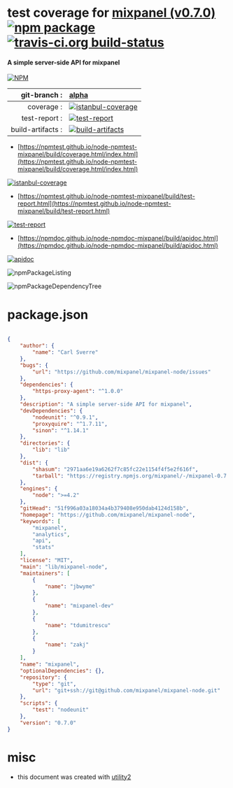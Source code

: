 # test coverage for  [mixpanel (v0.7.0)](https://github.com/mixpanel/mixpanel-node)  [![npm package](https://img.shields.io/npm/v/npmtest-mixpanel.svg?style=flat-square)](https://www.npmjs.org/package/npmtest-mixpanel) [![travis-ci.org build-status](https://api.travis-ci.org/npmtest/node-npmtest-mixpanel.svg)](https://travis-ci.org/npmtest/node-npmtest-mixpanel)
#### A simple server-side API for mixpanel

[![NPM](https://nodei.co/npm/mixpanel.png?downloads=true&downloadRank=true&stars=true)](https://www.npmjs.com/package/mixpanel)

| git-branch : | [alpha](https://github.com/npmtest/node-npmtest-mixpanel/tree/alpha)|
|--:|:--|
| coverage : | [![istanbul-coverage](https://npmtest.github.io/node-npmtest-mixpanel/build/coverage.badge.svg)](https://npmtest.github.io/node-npmtest-mixpanel/build/coverage.html/index.html)|
| test-report : | [![test-report](https://npmtest.github.io/node-npmtest-mixpanel/build/test-report.badge.svg)](https://npmtest.github.io/node-npmtest-mixpanel/build/test-report.html)|
| build-artifacts : | [![build-artifacts](https://npmtest.github.io/node-npmtest-mixpanel/glyphicons_144_folder_open.png)](https://github.com/npmtest/node-npmtest-mixpanel/tree/gh-pages/build)|

- [https://npmtest.github.io/node-npmtest-mixpanel/build/coverage.html/index.html](https://npmtest.github.io/node-npmtest-mixpanel/build/coverage.html/index.html)

[![istanbul-coverage](https://npmtest.github.io/node-npmtest-mixpanel/build/screenCapture.buildCi.browser.%252Ftmp%252Fbuild%252Fcoverage.lib.html.png)](https://npmtest.github.io/node-npmtest-mixpanel/build/coverage.html/index.html)

- [https://npmtest.github.io/node-npmtest-mixpanel/build/test-report.html](https://npmtest.github.io/node-npmtest-mixpanel/build/test-report.html)

[![test-report](https://npmtest.github.io/node-npmtest-mixpanel/build/screenCapture.buildCi.browser.%252Ftmp%252Fbuild%252Ftest-report.html.png)](https://npmtest.github.io/node-npmtest-mixpanel/build/test-report.html)

- [https://npmdoc.github.io/node-npmdoc-mixpanel/build/apidoc.html](https://npmdoc.github.io/node-npmdoc-mixpanel/build/apidoc.html)

[![apidoc](https://npmdoc.github.io/node-npmdoc-mixpanel/build/screenCapture.buildCi.browser.%252Ftmp%252Fbuild%252Fapidoc.html.png)](https://npmdoc.github.io/node-npmdoc-mixpanel/build/apidoc.html)

![npmPackageListing](https://npmtest.github.io/node-npmtest-mixpanel/build/screenCapture.npmPackageListing.svg)

![npmPackageDependencyTree](https://npmtest.github.io/node-npmtest-mixpanel/build/screenCapture.npmPackageDependencyTree.svg)



# package.json

```json

{
    "author": {
        "name": "Carl Sverre"
    },
    "bugs": {
        "url": "https://github.com/mixpanel/mixpanel-node/issues"
    },
    "dependencies": {
        "https-proxy-agent": "^1.0.0"
    },
    "description": "A simple server-side API for mixpanel",
    "devDependencies": {
        "nodeunit": "^0.9.1",
        "proxyquire": "^1.7.11",
        "sinon": "^1.14.1"
    },
    "directories": {
        "lib": "lib"
    },
    "dist": {
        "shasum": "2971aa6e19a6262f7c85fc22e1154f4f5e2f616f",
        "tarball": "https://registry.npmjs.org/mixpanel/-/mixpanel-0.7.0.tgz"
    },
    "engines": {
        "node": ">=4.2"
    },
    "gitHead": "51f996a03a18034a4b379408e950dab4124d158b",
    "homepage": "https://github.com/mixpanel/mixpanel-node",
    "keywords": [
        "mixpanel",
        "analytics",
        "api",
        "stats"
    ],
    "license": "MIT",
    "main": "lib/mixpanel-node",
    "maintainers": [
        {
            "name": "jbwyme"
        },
        {
            "name": "mixpanel-dev"
        },
        {
            "name": "tdumitrescu"
        },
        {
            "name": "zakj"
        }
    ],
    "name": "mixpanel",
    "optionalDependencies": {},
    "repository": {
        "type": "git",
        "url": "git+ssh://git@github.com/mixpanel/mixpanel-node.git"
    },
    "scripts": {
        "test": "nodeunit"
    },
    "version": "0.7.0"
}
```



# misc
- this document was created with [utility2](https://github.com/kaizhu256/node-utility2)
